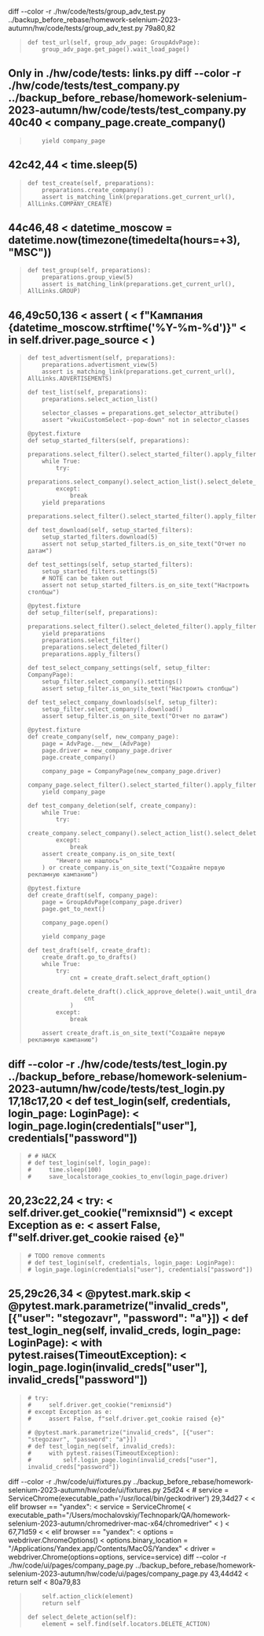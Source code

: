diff --color -r ./hw/code/tests/group_adv_test.py ../backup_before_rebase/homework-selenium-2023-autumn/hw/code/tests/group_adv_test.py
79a80,82
>     def test_url(self, group_adv_page: GroupAdvPage):
>         group_adv_page.get_page().wait_load_page()
> 
Only in ./hw/code/tests: links.py
diff --color -r ./hw/code/tests/test_company.py ../backup_before_rebase/homework-selenium-2023-autumn/hw/code/tests/test_company.py
40c40
<         company_page.create_company()
---
>         yield company_page
42c42,44
<         time.sleep(5)
---
>     def test_create(self, preparations):
>         preparations.create_company()
>         assert is_matching_link(preparations.get_current_url(), AllLinks.COMPANY_CREATE)
44c46,48
<         datetime_moscow = datetime.now(timezone(timedelta(hours=+3), "MSC"))
---
>     def test_group(self, preparations):
>         preparations.group_view(5)
>         assert is_matching_link(preparations.get_current_url(), AllLinks.GROUP)
46,49c50,136
<         assert (
<             f"Кампания {datetime_moscow.strftime('%Y-%m-%d')}"
<             in self.driver.page_source
<         )
---
>     def test_advertisment(self, preparations):
>         preparations.advertisment_view(5)
>         assert is_matching_link(preparations.get_current_url(), AllLinks.ADVERTISEMENTS)
> 
>     def test_list(self, preparations):
>         preparations.select_action_list()
> 
>         selector_classes = preparations.get_selector_attribute()
>         assert "vkuiCustomSelect--pop-down" not in selector_classes
> 
>     @pytest.fixture
>     def setup_started_filters(self, preparations):
>         preparations.select_filter().select_started_filter().apply_filters()
>         while True:
>             try:
>                 preparations.select_company().select_action_list().select_delete_action()
>             except:
>                 break
>         yield preparations
>         preparations.select_filter().select_started_filter().apply_filters()
> 
>     def test_download(self, setup_started_filters):
>         setup_started_filters.download(5)
>         assert not setup_started_filters.is_on_site_text("Отчет по датам")
> 
>     def test_settings(self, setup_started_filters):
>         setup_started_filters.settings(5)
>         # NOTE can be taken out
>         assert not setup_started_filters.is_on_site_text("Настроить столбцы")
> 
>     @pytest.fixture
>     def setup_filter(self, preparations):
>         preparations.select_filter().select_deleted_filter().apply_filters()
>         yield preparations
>         preparations.select_filter()
>         preparations.select_deleted_filter()
>         preparations.apply_filters()
> 
>     def test_select_company_settings(self, setup_filter: CompanyPage):
>         setup_filter.select_company().settings()
>         assert setup_filter.is_on_site_text("Настроить столбцы")
> 
>     def test_select_company_downloads(self, setup_filter):
>         setup_filter.select_company().download()
>         assert setup_filter.is_on_site_text("Отчет по датам")
> 
>     @pytest.fixture
>     def create_company(self, new_company_page):
>         page = AdvPage.__new__(AdvPage)
>         page.driver = new_company_page.driver
>         page.create_company()
> 
>         company_page = CompanyPage(new_company_page.driver)
>         company_page.select_filter().select_started_filter().apply_filters()
>         yield company_page
> 
>     def test_company_deletion(self, create_company):
>         while True:
>             try:
>                 create_company.select_company().select_action_list().select_delete_action()
>             except:
>                 break
>         assert create_company.is_on_site_text(
>             "Ничего не нашлось"
>         ) or create_company.is_on_site_text("Создайте первую рекламную кампанию")
> 
>     @pytest.fixture
>     def create_draft(self, company_page):
>         page = GroupAdvPage(company_page.driver)
>         page.get_to_next()
> 
>         company_page.open()
> 
>         yield company_page
> 
>     def test_draft(self, create_draft):
>         create_draft.go_to_drafts()
>         while True:
>             try:
>                 cnt = create_draft.select_draft_option()
>                 create_draft.delete_draft().click_approve_delete().wait_until_draft_delete(
>                     cnt
>                 )
>             except:
>                 break
> 
>         assert create_draft.is_on_site_text("Создайте первую рекламную кампанию")
diff --color -r ./hw/code/tests/test_login.py ../backup_before_rebase/homework-selenium-2023-autumn/hw/code/tests/test_login.py
17,18c17,20
<     def test_login(self, credentials, login_page: LoginPage):
<         login_page.login(credentials["user"], credentials["password"])
---
>     # # HACK
>     # def test_login(self, login_page):
>     #     time.sleep(100)
>     #     save_localstorage_cookies_to_env(login_page.driver)
20,23c22,24
<         try:
<             self.driver.get_cookie("remixnsid")
<         except Exception as e:
<             assert False, f"self.driver.get_cookie raised {e}"
---
>     # TODO remove comments
>     # def test_login(self, credentials, login_page: LoginPage):
>     # login_page.login(credentials["user"], credentials["password"])
25,29c26,34
<     @pytest.mark.skip
<     @pytest.mark.parametrize("invalid_creds", [{"user": "stegozavr", "password": "a"}])
<     def test_login_neg(self, invalid_creds, login_page: LoginPage):
<         with pytest.raises(TimeoutException):
<             login_page.login(invalid_creds["user"], invalid_creds["password"])
---
>     # try:
>     #     self.driver.get_cookie("remixnsid")
>     # except Exception as e:
>     #     assert False, f"self.driver.get_cookie raised {e}"
> 
>     # @pytest.mark.parametrize("invalid_creds", [{"user": "stegozavr", "password": "a"}])
>     # def test_login_neg(self, invalid_creds):
>     #     with pytest.raises(TimeoutException):
>     #         self.login_page.login(invalid_creds["user"], invalid_creds["password"])
diff --color -r ./hw/code/ui/fixtures.py ../backup_before_rebase/homework-selenium-2023-autumn/hw/code/ui/fixtures.py
25d24
<         # service  = ServiceChrome(executable_path='/usr/local/bin/geckodriver')
29,34d27
< 
<     elif browser == "yandex":
<         service = ServiceChrome(
<             executable_path="/Users/mochalovskiy/Technopark/QA/homework-selenium-2023-autumn/chromedriver-mac-x64/chromedriver"
<         )
< 
67,71d59
< 
<     elif browser == "yandex":
<         options = webdriver.ChromeOptions()
<         options.binary_location = "/Applications/Yandex.app/Contents/MacOS/Yandex"
<         driver = webdriver.Chrome(options=options, service=service)
diff --color -r ./hw/code/ui/pages/company_page.py ../backup_before_rebase/homework-selenium-2023-autumn/hw/code/ui/pages/company_page.py
43,44d42
<         return self
< 
80a79,83
>         self.action_click(element)
>         return self
> 
>     def select_delete_action(self):
>         element = self.find(self.locators.DELETE_ACTION)
